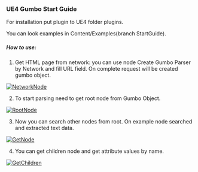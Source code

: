 ### UE4 Gumbo Start Guide

For installation put plugin to UE4 folder plugins.

You can look examples in Content/Examples(branch StartGuide).

##### How to use:

1. Get HTML page from network: you can use node Create Gumbo Parser by Network and fill URL field. On complete request will be created gumbo object.

 [![NetworkNode](https://i.postimg.cc/dLX4dYHM/1-Network-Node.png "NetworkNode")](https://i.postimg.cc/dLX4dYHM/1-Network-Node.png "NetworkNode")

2. To start parsing need to get root node from Gumbo Object.

 [![RootNode](https://i.postimg.cc/7fbKf6NM/2-Get-Root-Node.png "RootNode")](https://i.postimg.cc/7fbKf6NM/2-Get-Root-Node.png "RootNode")

3. Now you can search other nodes from root.  On example node searched and extracted text data.
 
 [![GetNode](https://i.postimg.cc/MnQtmFNn/3-Get-Node-By-Attribute-Name-Value.png "GetNode")](https://i.postimg.cc/MnQtmFNn/3-Get-Node-By-Attribute-Name-Value.png "GetNode")

4. You can get children node and get attribute values by name.

 [![GetChildren](https://i.postimg.cc/061nWC1c/4-Get-Children-Get-Attribute.png "GetChildren")](https://i.postimg.cc/061nWC1c/4-Get-Children-Get-Attribute.png "GetChildren")
